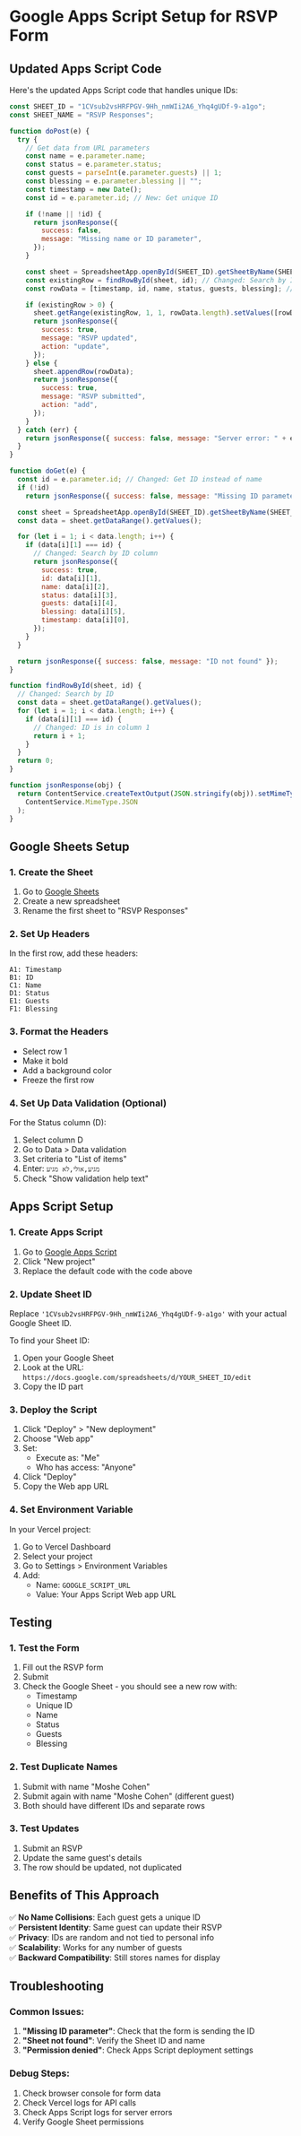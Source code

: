 # Google Apps Script Setup for RSVP Form

## Updated Apps Script Code

Here's the updated Apps Script code that handles unique IDs:

```javascript
const SHEET_ID = "1CVsub2vsHRFPGV-9Hh_nmWIi2A6_Yhq4gUDf-9-a1go";
const SHEET_NAME = "RSVP Responses";

function doPost(e) {
  try {
    // Get data from URL parameters
    const name = e.parameter.name;
    const status = e.parameter.status;
    const guests = parseInt(e.parameter.guests) || 1;
    const blessing = e.parameter.blessing || "";
    const timestamp = new Date();
    const id = e.parameter.id; // New: Get unique ID

    if (!name || !id) {
      return jsonResponse({
        success: false,
        message: "Missing name or ID parameter",
      });
    }

    const sheet = SpreadsheetApp.openById(SHEET_ID).getSheetByName(SHEET_NAME);
    const existingRow = findRowById(sheet, id); // Changed: Search by ID instead of name
    const rowData = [timestamp, id, name, status, guests, blessing]; // Added ID column

    if (existingRow > 0) {
      sheet.getRange(existingRow, 1, 1, rowData.length).setValues([rowData]);
      return jsonResponse({
        success: true,
        message: "RSVP updated",
        action: "update",
      });
    } else {
      sheet.appendRow(rowData);
      return jsonResponse({
        success: true,
        message: "RSVP submitted",
        action: "add",
      });
    }
  } catch (err) {
    return jsonResponse({ success: false, message: "Server error: " + err });
  }
}

function doGet(e) {
  const id = e.parameter.id; // Changed: Get ID instead of name
  if (!id)
    return jsonResponse({ success: false, message: "Missing ID parameter" });

  const sheet = SpreadsheetApp.openById(SHEET_ID).getSheetByName(SHEET_NAME);
  const data = sheet.getDataRange().getValues();

  for (let i = 1; i < data.length; i++) {
    if (data[i][1] === id) {
      // Changed: Search by ID column
      return jsonResponse({
        success: true,
        id: data[i][1],
        name: data[i][2],
        status: data[i][3],
        guests: data[i][4],
        blessing: data[i][5],
        timestamp: data[i][0],
      });
    }
  }

  return jsonResponse({ success: false, message: "ID not found" });
}

function findRowById(sheet, id) {
  // Changed: Search by ID
  const data = sheet.getDataRange().getValues();
  for (let i = 1; i < data.length; i++) {
    if (data[i][1] === id) {
      // Changed: ID is in column 1
      return i + 1;
    }
  }
  return 0;
}

function jsonResponse(obj) {
  return ContentService.createTextOutput(JSON.stringify(obj)).setMimeType(
    ContentService.MimeType.JSON
  );
}
```

## Google Sheets Setup

### 1. Create the Sheet

1. Go to [Google Sheets](https://sheets.google.com)
2. Create a new spreadsheet
3. Rename the first sheet to "RSVP Responses"

### 2. Set Up Headers

In the first row, add these headers:

```
A1: Timestamp
B1: ID
C1: Name
D1: Status
E1: Guests
F1: Blessing
```

### 3. Format the Headers

- Select row 1
- Make it bold
- Add a background color
- Freeze the first row

### 4. Set Up Data Validation (Optional)

For the Status column (D):

1. Select column D
2. Go to Data > Data validation
3. Set criteria to "List of items"
4. Enter: `מגיע,אולי,לא מגיע`
5. Check "Show validation help text"

## Apps Script Setup

### 1. Create Apps Script

1. Go to [Google Apps Script](https://script.google.com)
2. Click "New project"
3. Replace the default code with the code above

### 2. Update Sheet ID

Replace `'1CVsub2vsHRFPGV-9Hh_nmWIi2A6_Yhq4gUDf-9-a1go'` with your actual Google Sheet ID.

To find your Sheet ID:

1. Open your Google Sheet
2. Look at the URL: `https://docs.google.com/spreadsheets/d/YOUR_SHEET_ID/edit`
3. Copy the ID part

### 3. Deploy the Script

1. Click "Deploy" > "New deployment"
2. Choose "Web app"
3. Set:
   - Execute as: "Me"
   - Who has access: "Anyone"
4. Click "Deploy"
5. Copy the Web app URL

### 4. Set Environment Variable

In your Vercel project:

1. Go to Vercel Dashboard
2. Select your project
3. Go to Settings > Environment Variables
4. Add:
   - Name: `GOOGLE_SCRIPT_URL`
   - Value: Your Apps Script Web app URL

## Testing

### 1. Test the Form

1. Fill out the RSVP form
2. Submit
3. Check the Google Sheet - you should see a new row with:
   - Timestamp
   - Unique ID
   - Name
   - Status
   - Guests
   - Blessing

### 2. Test Duplicate Names

1. Submit with name "Moshe Cohen"
2. Submit again with name "Moshe Cohen" (different guest)
3. Both should have different IDs and separate rows

### 3. Test Updates

1. Submit an RSVP
2. Update the same guest's details
3. The row should be updated, not duplicated

## Benefits of This Approach

✅ **No Name Collisions**: Each guest gets a unique ID  
✅ **Persistent Identity**: Same guest can update their RSVP  
✅ **Privacy**: IDs are random and not tied to personal info  
✅ **Scalability**: Works for any number of guests  
✅ **Backward Compatibility**: Still stores names for display

## Troubleshooting

### Common Issues:

1. **"Missing ID parameter"**: Check that the form is sending the ID
2. **"Sheet not found"**: Verify the Sheet ID and name
3. **"Permission denied"**: Check Apps Script deployment settings

### Debug Steps:

1. Check browser console for form data
2. Check Vercel logs for API calls
3. Check Apps Script logs for server errors
4. Verify Google Sheet permissions

